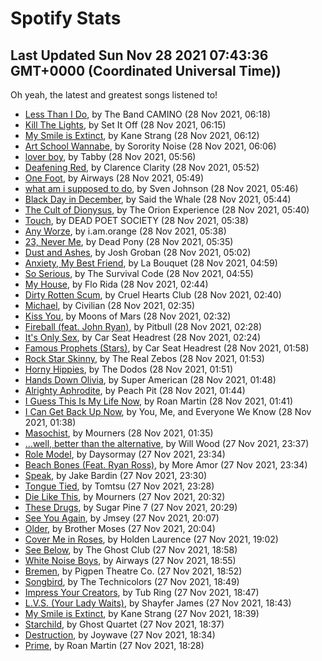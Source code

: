 
# Spotify Stats
## Last Updated Sun Nov 28 2021 07:43:36 GMT+0000 (Coordinated Universal Time))

Oh yeah, the latest and greatest songs listened to!

- [Less Than I Do](https://www.last.fm/music/The+Band+CAMINO/_/Less+Than+I+Do), by The Band CAMINO (28 Nov 2021, 06:18)
- [Kill The Lights](https://www.last.fm/music/Set+It+Off/_/Kill+The+Lights), by Set It Off (28 Nov 2021, 06:15)
- [My Smile is Extinct](https://www.last.fm/music/Kane+Strang/_/My+Smile+is+Extinct), by Kane Strang (28 Nov 2021, 06:12)
- [Art School Wannabe](https://www.last.fm/music/Sorority+Noise/_/Art+School+Wannabe), by Sorority Noise (28 Nov 2021, 06:06)
- [lover boy](https://www.last.fm/music/Tabby/_/lover+boy), by Tabby (28 Nov 2021, 05:56)
- [Deafening Red](https://www.last.fm/music/Clarence+Clarity/_/Deafening+Red), by Clarence Clarity (28 Nov 2021, 05:52)
- [One Foot](https://www.last.fm/music/Airways/_/One+Foot), by Airways (28 Nov 2021, 05:49)
- [what am i supposed to do](https://www.last.fm/music/Sven+Johnson/_/what+am+i+supposed+to+do), by Sven Johnson (28 Nov 2021, 05:46)
- [Black Day in December](https://www.last.fm/music/Said+the+Whale/_/Black+Day+in+December), by Said the Whale (28 Nov 2021, 05:44)
- [The Cult of Dionysus](https://www.last.fm/music/The+Orion+Experience/_/The+Cult+of+Dionysus), by The Orion Experience (28 Nov 2021, 05:40)
- [Touch](https://www.last.fm/music/DEAD+POET+SOCIETY/_/Touch), by DEAD POET SOCIETY (28 Nov 2021, 05:38)
- [Any Worze](https://www.last.fm/music/i.am.orange/_/Any+Worze), by i.am.orange (28 Nov 2021, 05:38)
- [23, Never Me](https://www.last.fm/music/Dead+Pony/_/23,+Never+Me), by Dead Pony (28 Nov 2021, 05:35)
- [Dust and Ashes](https://www.last.fm/music/Josh+Groban/_/Dust+and+Ashes), by Josh Groban (28 Nov 2021, 05:02)
- [Anxiety, My Best Friend](https://www.last.fm/music/La+Bouquet/_/Anxiety,+My+Best+Friend), by La Bouquet (28 Nov 2021, 04:59)
- [So Serious](https://www.last.fm/music/The+Survival+Code/_/So+Serious), by The Survival Code (28 Nov 2021, 04:55)
- [My House](https://www.last.fm/music/Flo+Rida/_/My+House), by Flo Rida (28 Nov 2021, 02:44)
- [Dirty Rotten Scum](https://www.last.fm/music/Cruel+Hearts+Club/_/Dirty+Rotten+Scum), by Cruel Hearts Club (28 Nov 2021, 02:40)
- [Michael](https://www.last.fm/music/Civilian/_/Michael), by Civilian (28 Nov 2021, 02:35)
- [Kiss You](https://www.last.fm/music/Moons+of+Mars/_/Kiss+You), by Moons of Mars (28 Nov 2021, 02:32)
- [Fireball (feat. John Ryan)](https://www.last.fm/music/Pitbull/_/Fireball+(feat.+John+Ryan)), by Pitbull (28 Nov 2021, 02:28)
- [It's Only Sex](https://www.last.fm/music/Car+Seat+Headrest/_/It%27s+Only+Sex), by Car Seat Headrest (28 Nov 2021, 02:24)
- [Famous Prophets (Stars)](https://www.last.fm/music/Car+Seat+Headrest/_/Famous+Prophets+(Stars)), by Car Seat Headrest (28 Nov 2021, 01:58)
- [Rock Star Skinny](https://www.last.fm/music/The+Real+Zebos/_/Rock+Star+Skinny), by The Real Zebos (28 Nov 2021, 01:53)
- [Horny Hippies](https://www.last.fm/music/The+Dodos/_/Horny+Hippies), by The Dodos (28 Nov 2021, 01:51)
- [Hands Down Olivia](https://www.last.fm/music/Super+American/_/Hands+Down+Olivia), by Super American (28 Nov 2021, 01:48)
- [Alrighty Aphrodite](https://www.last.fm/music/Peach+Pit/_/Alrighty+Aphrodite), by Peach Pit (28 Nov 2021, 01:44)
- [I Guess This Is My Life Now](https://www.last.fm/music/Roan+Martin/_/I+Guess+This+Is+My+Life+Now), by Roan Martin (28 Nov 2021, 01:41)
- [I Can Get Back Up Now](https://www.last.fm/music/You,+Me,+and+Everyone+We+Know/_/I+Can+Get+Back+Up+Now), by You, Me, and Everyone We Know (28 Nov 2021, 01:38)
- [Masochist](https://www.last.fm/music/Mourners/_/Masochist), by Mourners (28 Nov 2021, 01:35)
- […well, better than the alternative](https://www.last.fm/music/Will+Wood/_/%E2%80%A6well,+better+than+the+alternative), by Will Wood (27 Nov 2021, 23:37)
- [Role Model](https://www.last.fm/music/Daysormay/_/Role+Model), by Daysormay (27 Nov 2021, 23:34)
- [Beach Bones (Feat. Ryan Ross)](https://www.last.fm/music/More+Amor/_/Beach+Bones+(Feat.+Ryan+Ross)), by More Amor (27 Nov 2021, 23:34)
- [Speak](https://www.last.fm/music/Jake+Bardin/_/Speak), by Jake Bardin (27 Nov 2021, 23:30)
- [Tongue Tied](https://www.last.fm/music/Tomtsu/_/Tongue+Tied), by Tomtsu (27 Nov 2021, 23:28)
- [Die Like This](https://www.last.fm/music/Mourners/_/Die+Like+This), by Mourners (27 Nov 2021, 20:32)
- [These Drugs](https://www.last.fm/music/Sugar+Pine+7/_/These+Drugs), by Sugar Pine 7 (27 Nov 2021, 20:29)
- [See You Again](https://www.last.fm/music/Jmsey/_/See+You+Again), by Jmsey (27 Nov 2021, 20:07)
- [Older](https://www.last.fm/music/Brother+Moses/_/Older), by Brother Moses (27 Nov 2021, 20:04)
- [Cover Me in Roses](https://www.last.fm/music/Holden+Laurence/_/Cover+Me+in+Roses), by Holden Laurence (27 Nov 2021, 19:02)
- [See Below](https://www.last.fm/music/The+Ghost+Club/_/See+Below), by The Ghost Club (27 Nov 2021, 18:58)
- [White Noise Boys](https://www.last.fm/music/Airways/_/White+Noise+Boys), by Airways (27 Nov 2021, 18:55)
- [Bremen](https://www.last.fm/music/Pigpen+Theatre+Co./_/Bremen), by Pigpen Theatre Co. (27 Nov 2021, 18:52)
- [Songbird](https://www.last.fm/music/The+Technicolors/_/Songbird), by The Technicolors (27 Nov 2021, 18:49)
- [Impress Your Creators](https://www.last.fm/music/Tub+Ring/_/Impress+Your+Creators), by Tub Ring (27 Nov 2021, 18:47)
- [L.V.S. (Your Lady Waits)](https://www.last.fm/music/Shayfer+James/_/L.V.S.+(Your+Lady+Waits)), by Shayfer James (27 Nov 2021, 18:43)
- [My Smile is Extinct](https://www.last.fm/music/Kane+Strang/_/My+Smile+is+Extinct), by Kane Strang (27 Nov 2021, 18:39)
- [Starchild](https://www.last.fm/music/Ghost+Quartet/_/Starchild), by Ghost Quartet (27 Nov 2021, 18:37)
- [Destruction](https://www.last.fm/music/Joywave/_/Destruction), by Joywave (27 Nov 2021, 18:34)
- [Prime](https://www.last.fm/music/Roan+Martin/_/Prime), by Roan Martin (27 Nov 2021, 18:28)
